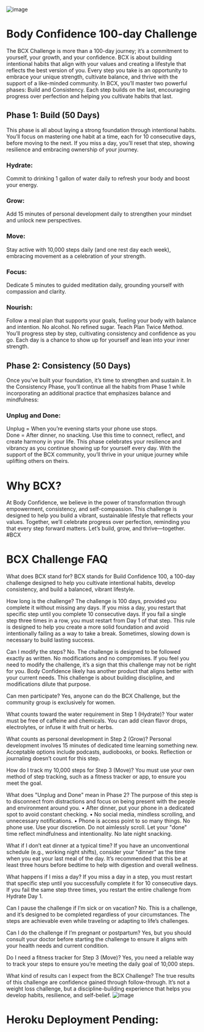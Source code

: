 ![image](https://github.com/user-attachments/assets/36ac30f4-c0f7-46fa-b539-fe914ee0b2fd)

# Body Confidence 100-day Challenge
The BCX Challenge is more than a 100-day journey; it’s a commitment to yourself, your growth, and your confidence. BCX is about building intentional habits that align with your values and creating a lifestyle that reflects the best version of you. Every step you take is an opportunity to embrace your unique strength, cultivate balance, and thrive with the support of a like-minded community.
In BCX, you’ll master two powerful phases: Build and Consistency. Each step builds on the last, encouraging progress over perfection and helping you cultivate habits that last.

## Phase 1: Build (50 Days)
This phase is all about laying a strong foundation through intentional habits. You’ll focus on mastering one habit at a time, each for 10 consecutive days, before moving to the next. If you miss a day, you’ll reset that step, showing resilience and embracing ownership of your journey.
### Hydrate: 
Commit to drinking 1 gallon of water daily to refresh your body and boost your energy.
### Grow: 
Add 15 minutes of personal development daily to strengthen your mindset and unlock new perspectives.
### Move: 
Stay active with 10,000 steps daily (and one rest day each week), embracing movement as a celebration of your strength.
### Focus: 
Dedicate 5 minutes to guided meditation daily, grounding yourself with compassion and clarity.
### Nourish: 
Follow a meal plan that supports your goals, fueling your body with balance and intention. No alcohol.  No refined sugar. Teach Plan Twice Method.
You’ll progress step by step, cultivating consistency and confidence as you go. Each day is a chance to show up for yourself and lean into your inner strength.

## Phase 2: Consistency (50 Days)
Once you’ve built your foundation, it’s time to strengthen and sustain it. In the Consistency Phase, you’ll continue all the habits from Phase 1 while incorporating an additional practice that emphasizes balance and mindfulness:
### Unplug and Done: 
Unplug = When you’re evening starts your phone use stops.  
Done = After dinner, no snacking.  Use this time to connect, reflect, and create harmony in your life.
This phase celebrates your resilience and vibrancy as you continue showing up for yourself every day. With the support of the BCX community, you’ll thrive in your unique journey while uplifting others on theirs.

# Why BCX?
At Body Confidence, we believe in the power of transformation through empowerment, consistency, and self-compassion. This challenge is designed to help you build a vibrant, sustainable lifestyle that reflects your values. Together, we’ll celebrate progress over perfection, reminding you that every step forward matters.
Let’s build, grow, and thrive—together. #BCX

# BCX Challenge FAQ
What does BCX stand for?
BCX stands for Build Confidence 100, a 100-day challenge designed to help you cultivate intentional habits, develop consistency, and build a balanced, vibrant lifestyle.

How long is the challenge?
The challenge is 100 days, provided you complete it without missing any days. If you miss a day, you restart that specific step until you complete 10 consecutive days.
If you fail a single step three times in a row, you must restart from Day 1 of that step. This rule is designed to help you create a more solid foundation and avoid intentionally failing as a way to take a break. Sometimes, slowing down is necessary to build lasting success.

Can I modify the steps?
No. The challenge is designed to be followed exactly as written. No modifications and no compromises.
If you feel you need to modify the challenge, it’s a sign that this challenge may not be right for you. Body Confidence likely has another product that aligns better with your current needs. This challenge is about building discipline, and modifications dilute that purpose.

Can men participate?
Yes, anyone can do the BCX Challenge, but the community group is exclusively for women.

What counts toward the water requirement in Step 1 (Hydrate)?
Your water must be free of caffeine and chemicals. You can add clean flavor drops, electrolytes, or infuse it with fruit or herbs.

What counts as personal development in Step 2 (Grow)?
Personal development involves 15 minutes of dedicated time learning something new. Acceptable options include podcasts, audiobooks, or books. Reflection or journaling doesn’t count for this step.

How do I track my 10,000 steps for Step 3 (Move)?
You must use your own method of step tracking, such as a fitness tracker or app, to ensure you meet the goal.

What does "Unplug and Done" mean in Phase 2?
The purpose of this step is to disconnect from distractions and focus on being present with the people and environment around you.
•	After dinner, put your phone in a dedicated spot to avoid constant checking.
•	No social media, mindless scrolling, and unnecessary notifications.
•	Phone is access point to so many things. No phone use. Use your discretion.  Do not aimlessly scroll. 
Let your "done" time reflect mindfulness and intentionality. No late night snacking. 

What if I don’t eat dinner at a typical time?
If you have an unconventional schedule (e.g., working night shifts), consider your "dinner" as the time when you eat your last meal of the day. It’s recommended that this be at least three hours before bedtime to help with digestion and overall wellness.

What happens if I miss a day?
If you miss a day in a step, you must restart that specific step until you successfully complete it for 10 consecutive days. If you fail the same step three times, you restart the entire challenge from Hydrate Day 1.

Can I pause the challenge if I’m sick or on vacation?
No. This is a challenge, and it’s designed to be completed regardless of your circumstances. The steps are achievable even while traveling or adapting to life’s challenges.

Can I do the challenge if I’m pregnant or postpartum?
Yes, but you should consult your doctor before starting the challenge to ensure it aligns with your health needs and current condition.

Do I need a fitness tracker for Step 3 (Move)?
Yes, you need a reliable way to track your steps to ensure you’re meeting the daily goal of 10,000 steps.

What kind of results can I expect from the BCX Challenge?
The true results of this challenge are confidence gained through follow-through. It’s not a weight loss challenge, but a discipline-building experience that helps you develop habits, resilience, and self-belief. 
![image](https://github.com/user-attachments/assets/1505e11e-bb01-4f55-8687-4030c4a6e7d0)

# Heroku Deployment Pending:

